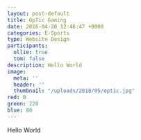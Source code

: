 ```yaml
---
layout: post-default
title: OpTic Gaming
date: 2016-04-20 12:46:47 +0000
categories: E-Sports
type: Website Design
participants:
  ollie: true
  tom: false
description: Hello World
image:
  meta: ''
  header: ''
  thumbnail: "/uploads/2018/05/optic.jpg"
red: 0
green: 220
blue: 80
---
```

Hello World